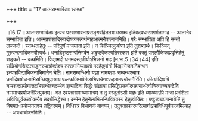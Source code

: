 +++
title = "17 आत्मसम्भाविताः स्तब्धा"

+++
  
  
॥16.17॥ आत्मसम्भाविताः इत्यत्र परसम्भावनाप्रसङ्गरहिततयाअब्भक्षः
इतिवदवधारणगर्भतामाह -- आत्मनैव सम्भाविता इति।
आत्मप्रशंसादिरूपदोषव्यक्त्यर्थमाहआत्मनैवात्मानमिति। परैः सम्भाविता अपि
हि सन्तो लज्जन्ते। स्तब्धताहेतुः -- परिपूर्णं मन्यमाना इति। न
किञ्चित्कुर्वाणा इति तुशब्दार्थः। किञ्चित् गुरुवन्दनादिकमपीत्यर्थः।
धनादिदृष्टसम्पत्तिमदेन अदृष्टवैकल्यतिरस्कार इति वक्तुं
पारलौकिकाप्रवृत्तिहेतुं शङ्कते -- कथमिति। विद्यामदो धनमदस्तृतीयोऽभिजनो
मदः \[म.भा.5।34।44\] इति सन्नियोगशिष्टत्वाद्धनस्यात्रोक्तेश्च
तत्समभिव्याहृतो मदहेतुर्मानो विद्याभिजननिबन्धन इत्याहविद्याभिजनाभिमानेन
चेति। नामसम्बन्धिनो यज्ञा नामयज्ञाः सम्बन्धश्चात्र
धर्मादिप्रयोजनाभिसन्धिव्युदासाय
फलफलिभावेनेत्यभिप्रायेणाऽऽहनामप्रयोजनैरिति। कीर्त्यादिष्वपि
नामशब्दप्रयोगात्तदभिसन्धेश्चदम्भेन इत्यादिना सिद्धेः संज्ञायां
प्रसिद्धिप्रकर्षादपहासार्थत्वौचित्याच्चयष्टेति
नाममात्रप्रयोजनैरित्युक्तम्। अत एवयज्ञसमाख्यामात्रम् न तु वस्तुतोऽसौ
यज्ञः इति व्याख्याऽपि मन्दा प्रदर्शिता अविधिपूर्वकत्वोक्त्यैव
तदर्थसिद्धेश्च। दम्भेन हेतुनेत्यभिसन्धिविषयस्य
हेतुत्वोक्तिः। यष्ट्टत्वख्यापनायेति तु विषयतः प्रयोजनतश्च तद्विवरणम्।
विधिरत्र विधायकं वाक्यम्। तदुक्तप्रकारपरित्यागोऽत्राविधिपूर्वकत्वमित्याह
-- अयथाचोदनमिति।  
  
